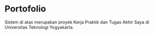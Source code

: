 # Portofolio
Sistem di atas merupakan proyek Kerja Praktik dan Tugas Akhir Saya di Universitas Teknologi Yogyakarta.

